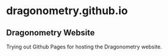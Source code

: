 # dragonometry.github.io

## Dragonometry Website

Trying out Github Pages for hosting the Dragonometry website.
